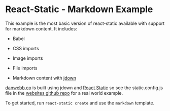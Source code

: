 # React-Static - Markdown Example

This example is the most basic version of react-static available with support for markdown content. It includes:
- Babel
- CSS imports
- Image imports
- File imports

- Markdown content with [jdown](https://github.com/DanWebb/jdown)

[danwebb.co](https://danwebb.co) is built using jdown and [React Static](https://github.com/nozzle/react-static) so see the static.config.js file in the [websites github repo](https://github.com/DanWebb/danwebb.co) for a real world example.

To get started, run `react-static create` and use the `markdown` template.
